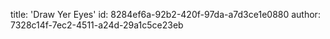 title: 'Draw Yer Eyes'
id: 8284ef6a-92b2-420f-97da-a7d3ce1e0880
author: 7328c14f-7ec2-4511-a24d-29a1c5ce23eb
